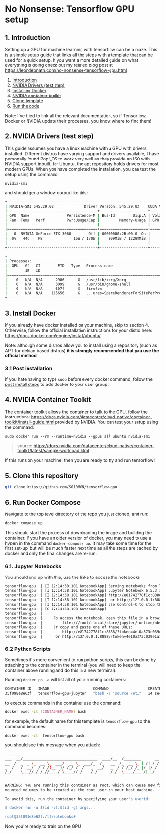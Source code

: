 # No Nonsense: Tensorflow GPU setup

## 1. Introduction
Setting up a GPU for machine learning with tensorflow can be a maze.  This is a simple setup guide that links all the
steps with a template that can be used for a quick setup.  If you want a more detailed guide on what everything is doing
check out my related blog post at https://leondebnath.com/no-nonsense-tensorflow-gpu.html

1.  [Introduction](https://github.com/S010MON/tensorflow-gpu#1-introduction)
2.  [NVIDIA Drivers (test step)](https://github.com/S010MON/tensorflow-gpu#2-nvidia-drivers-test-step)
3.  [Installing Docker](https://github.com/S010MON/tensorflow-gpu#3-install-docker)
4.  [NVIDIA container toolkit](https://github.com/S010MON/tensorflow-gpu#4-nvidia-container-toolkit)
5.  [Clone template](https://github.com/S010MON/tensorflow-gpu#5-clone-this-repository)
6.  [Run the code](https://github.com/S010MON/tensorflow-gpu#6-run-docker-compose)

Note: I've tried to link all the relevant documentation, so if Tensorflow, Docker or NVIDIA update their processes, you 
know where to find them!

## 2. NVIDIA Drivers (test step)
This guide assumes you have a linux machine with a GPU with drivers installed.  Different distros have varying support 
and drivers available, I have personally found Pop!_OS to work very well as they provide an ISO with NVIDIA support 
inbuilt, for Ubuntu, the apt repository holds drivers for most modern GPUs.  When you have completed the installation,
you can test the setup using the command
```bash
nvidia-smi
```
and should get a window output like this:
```bash
+---------------------------------------------------------------------------------------+
| NVIDIA-SMI 545.29.02              Driver Version: 545.29.02    CUDA Version: 12.3     |
|-----------------------------------------+----------------------+----------------------+
| GPU  Name                 Persistence-M | Bus-Id        Disp.A | Volatile Uncorr. ECC |
| Fan  Temp   Perf          Pwr:Usage/Cap |         Memory-Usage | GPU-Util  Compute M. |
|                                         |                      |               MIG M. |
|=========================================+======================+======================|
|   0  NVIDIA GeForce RTX 3060        Off | 00000000:2B:00.0  On |                  N/A |
|  0%   44C    P8              16W / 170W |    909MiB / 12288MiB |      0%      Default |
|                                         |                      |                  N/A |
+-----------------------------------------+----------------------+----------------------+
                                                                                         
+---------------------------------------------------------------------------------------+
| Processes:                                                                            |
|  GPU   GI   CI        PID   Type   Process name                            GPU Memory |
|        ID   ID                                                             Usage      |
|=======================================================================================|
|    0   N/A  N/A      2986      G   /usr/lib/xorg/Xorg                          280MiB |
|    0   N/A  N/A      3099      G   /usr/bin/gnome-shell                         56MiB |
|    0   N/A  N/A      6074      G   firefox                                     558MiB |
|    0   N/A  N/A    185656      G   ...ures=SpareRendererForSitePerProcess        2MiB |
+---------------------------------------------------------------------------------------+
```

## 3. Install Docker
If you already have docker installed on your machine, skip to section 4. Otherwise, follow the official installation 
instructions for your distro here: https://docs.docker.com/engine/install/ubuntu/ 

Note: although some distros allow you to install using 
a repository (such as APT for debian based distros) **it is strongly recommended that you use the official method**

### 3.1 Post installation
If you hate having to type `sudo` before every docker command, follow the 
[post install steps](https://docs.docker.com/engine/install/linux-postinstall/) to add docker to your user group.


## 4. NVIDIA Container Toolkit
The container toolkit allows the container to talk to the GPU, follow the instructions: 
https://docs.nvidia.com/datacenter/cloud-native/container-toolkit/install-guide.html provided by NVIDIA. You can test 
your setup using the command:
```
sudo docker run --rm --runtime=nvidia --gpus all ubuntu nvidia-smi
```
>source: https://docs.nvidia.com/datacenter/cloud-native/container-toolkit/latest/sample-workload.html

If this runs on your machine, then you are ready to try and run tensorflow!

## 5. Clone this repository
```bash
git clone https://github.com/S010MON/tensorflow-gpu
```

## 6. Run Docker Compose
Navigate to the top level directory of the repo you just cloned, and run:
```bash
docker compose up
```
This should start the process of downloading the image and building the container.  If you have an older version of 
docker, you may need to use a hypen in the command `docker-compose up`.  It may take some time for the first set-up, but 
will be much faster next time as all the steps are cached by docker and only the final changes are re-run.  


### 6.1. Jupyter Notebooks
You should end up with this, use the links to access the notebooks
```bash
tensorflow-gpu  | [I 12:14:38.101 NotebookApp] Serving notebooks from local directory: /tf
tensorflow-gpu  | [I 12:14:38.101 NotebookApp] Jupyter Notebook 6.5.3 is running at:
tensorflow-gpu  | [I 12:14:38.101 NotebookApp] http://e81742778f1c:8888/?token=4e10a373c039e1a178f9c688ad4c504fad3d9bcfc48cd831
tensorflow-gpu  | [I 12:14:38.101 NotebookApp]  or http://127.0.0.1:8888/?token=4e10a373c039e1a178f9c688ad4c504fad3d9bcfc48cd831
tensorflow-gpu  | [I 12:14:38.101 NotebookApp] Use Control-C to stop this server and shut down all kernels (twice to skip confirmation).
tensorflow-gpu  | [C 12:14:38.103 NotebookApp] 
tensorflow-gpu  |     
tensorflow-gpu  |     To access the notebook, open this file in a browser:
tensorflow-gpu  |         file:///root/.local/share/jupyter/runtime/nbserver-1-open.html
tensorflow-gpu  |     Or copy and paste one of these URLs:
tensorflow-gpu  |         http://e81742778f1c:8888/?token=4e10a373c039e1a178f9c688ad4c504fad3d9bcfc48cd831
tensorflow-gpu  |      or http://127.0.0.1:8888/?token=4e10a373c039e1a178f9c688ad4c504fad3d9bcfc48cd831
```

### 6.2 Python Scripts
Sometimes it's more convenient to run python scripts, this can be done by attaching to the container in the terminal 
(you will need to keep the container above running and do this in a new terminal):

Running `docker ps -a` will list all of your running containers:
```bash
CONTAINER ID   IMAGE                    COMMAND                  CREATED          STATUS                      PORTS                                       NAMES
35f098e8e62f   tensorflow-gpu-jupyter   "bash -c 'source /et…"   14 seconds ago   Up 13 seconds               0.0.0.0:8888->8888/tcp, :::8888->8888/tcp   tensorflow-gpu
```

to execute commands in the container use the command:
```bash
docker exec -it [CONTAINER_NAME] bash
```
for example, the default name for this template is `tensorflow-gpu` so the command becomes:
```bash
docker exec -it  tensorflow-gpu bash
```
you should see this message when you attach:
```bash
________                               _______________
___  __/__________________________________  ____/__  /________      __
__  /  _  _ \_  __ \_  ___/  __ \_  ___/_  /_   __  /_  __ \_ | /| / /
_  /   /  __/  / / /(__  )/ /_/ /  /   _  __/   _  / / /_/ /_ |/ |/ /
/_/    \___//_/ /_//____/ \____//_/    /_/      /_/  \____/____/|__/


WARNING: You are running this container as root, which can cause new files in
mounted volumes to be created as the root user on your host machine.

To avoid this, run the container by specifying your user's userid:

$ docker run -u $(id -u):$(id -g) args...

root@35f098e8e62f:/tf/notebooks# 
```

Now you're ready to train on the GPU
